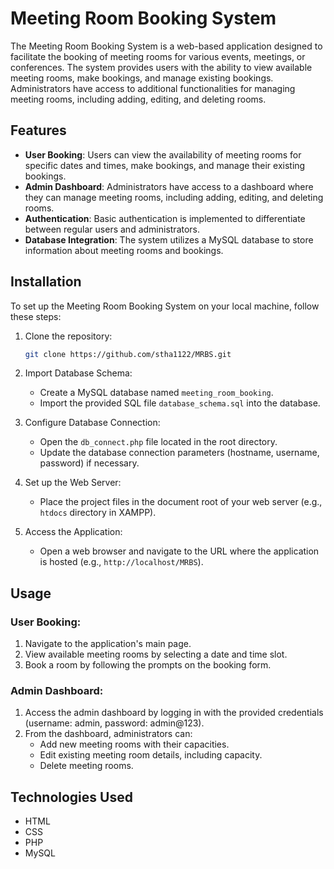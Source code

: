 # Meeting Room Booking System

The Meeting Room Booking System is a web-based application designed to facilitate the booking of meeting rooms for various events, meetings, or conferences. The system provides users with the ability to view available meeting rooms, make bookings, and manage existing bookings. Administrators have access to additional functionalities for managing meeting rooms, including adding, editing, and deleting rooms.

## Features

- **User Booking**: Users can view the availability of meeting rooms for specific dates and times, make bookings, and manage their existing bookings.
- **Admin Dashboard**: Administrators have access to a dashboard where they can manage meeting rooms, including adding, editing, and deleting rooms.
- **Authentication**: Basic authentication is implemented to differentiate between regular users and administrators.
- **Database Integration**: The system utilizes a MySQL database to store information about meeting rooms and bookings.

## Installation

To set up the Meeting Room Booking System on your local machine, follow these steps:

1. Clone the repository:

    ```bash
    git clone https://github.com/stha1122/MRBS.git
    ```

2. Import Database Schema:

    - Create a MySQL database named `meeting_room_booking`.
    - Import the provided SQL file `database_schema.sql` into the database.

3. Configure Database Connection:

    - Open the `db_connect.php` file located in the root directory.
    - Update the database connection parameters (hostname, username, password) if necessary.

4. Set up the Web Server:

    - Place the project files in the document root of your web server (e.g., `htdocs` directory in XAMPP).

5. Access the Application:

    - Open a web browser and navigate to the URL where the application is hosted (e.g., `http://localhost/MRBS`).

## Usage

### User Booking:

1. Navigate to the application's main page.
2. View available meeting rooms by selecting a date and time slot.
3. Book a room by following the prompts on the booking form.

### Admin Dashboard:

1. Access the admin dashboard by logging in with the provided credentials (username: admin, password: admin@123).
2. From the dashboard, administrators can:
   - Add new meeting rooms with their capacities.
   - Edit existing meeting room details, including capacity.
   - Delete meeting rooms.


## Technologies Used

- HTML
- CSS
- PHP
- MySQL

